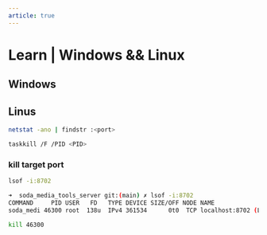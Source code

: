 ```yaml
---
article: true
---
```


# Learn | Windows && Linux

## Windows

## Linus

```bash
netstat -ano | findstr :<port>
```

```bash
taskkill /F /PID <PID>
```

### kill target port

```bash
lsof -i:8702
```

```bash
➜  soda_media_tools_server git:(main) ✗ lsof -i:8702
COMMAND     PID USER   FD   TYPE DEVICE SIZE/OFF NODE NAME
soda_medi 46300 root  138u  IPv4 361534      0t0  TCP localhost:8702 (LISTEN) 
```

```bash
kill 46300
```
